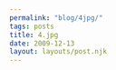 ```yaml
---
permalink: "blog/4jpg/"
tags: posts
title: 4.jpg
date: 2009-12-13
layout: layouts/post.njk
---
```



